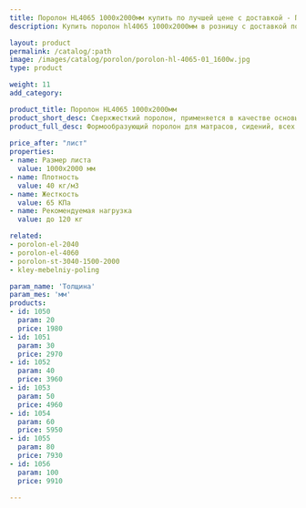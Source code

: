 ```yaml
---
title: Поролон HL4065 1000х2000мм купить по лучшей цене с доставкой - Поролоныч
description: Купить поролон hl4065 1000х2000мм в розницу с доставкой по Москве в интернет-магазине Поролоныча.

layout: product
permalink: /catalog/:path
image: /images/catalog/porolon/porolon-hl-4065-01_1600w.jpg
type: product

weight: 11
add_category: 

product_title: Поролон HL4065 1000х2000мм
product_short_desc: Сверхжесткий поролон, применяется в качестве основы для матрасов, сидений диванов и т.д.
product_full_desc: Формообразующий поролон для матрасов, сидений, всех элементов диванов и т.д. Рекомендуется использовать в качестве основного (несущего) слоя матрасов и диванов в комбинации со смягчающим слоем из поролона другой марки. Отличается долговечностью и комфортностью.
        
price_after: "лист"
properties:
- name: Размер листа
  value: 1000х2000 мм
- name: Плотность
  value: 40 кг/м3
- name: Жесткость
  value: 65 КПа
- name: Рекомендуемая нагрузка
  value: до 120 кг

related:
- porolon-el-2040
- porolon-el-4060
- porolon-st-3040-1500-2000
- kley-mebelniy-poling

param_name: 'Толщина'
param_mes: 'мм'
products:
- id: 1050
  param: 20
  price: 1980
- id: 1051
  param: 30
  price: 2970
- id: 1052
  param: 40
  price: 3960
- id: 1053
  param: 50
  price: 4960
- id: 1054
  param: 60
  price: 5950
- id: 1055
  param: 80
  price: 7930
- id: 1056
  param: 100
  price: 9910

---
```

